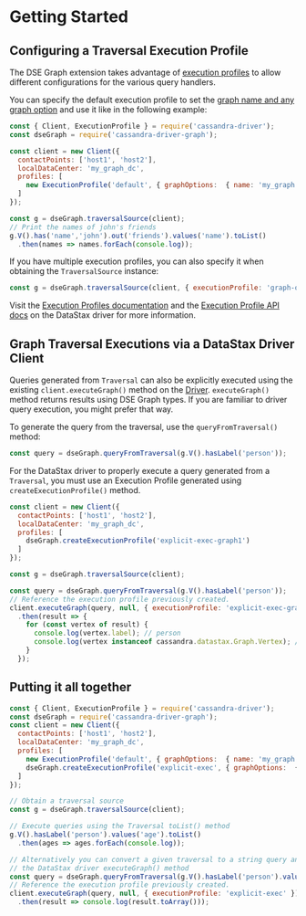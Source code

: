 # Getting Started

## Configuring a Traversal Execution Profile

The DSE Graph extension takes advantage of [execution profiles][ep] to allow different configurations for the various
query handlers.

You can specify the default execution profile to set the [graph name and any graph option][ep-api] and use it like in
 the following example:

```javascript
const { Client, ExecutionProfile } = require('cassandra-driver');
const dseGraph = require('cassandra-driver-graph');

const client = new Client({
  contactPoints: ['host1', 'host2'],
  localDataCenter: 'my_graph_dc',
  profiles: [
    new ExecutionProfile('default', { graphOptions:  { name: 'my_graph' } })
  ]
});

const g = dseGraph.traversalSource(client);
// Print the names of john's friends
g.V().has('name','john').out('friends').values('name').toList()
  .then(names => names.forEach(console.log));
```

If you have multiple execution profiles, you can also specify it when obtaining the `TraversalSource` instance:

```javascript
const g = dseGraph.traversalSource(client, { executionProfile: 'graph-oltp2' });
```

Visit the [Execution Profiles documentation][ep] and the [Execution Profile API docs][ep-api] on the DataStax driver for
more information.


## Graph Traversal Executions via a DataStax Driver Client

Queries generated from `Traversal` can also be explicitly executed using the existing 
`client.executeGraph()` method on the [Driver][driver]. `executeGraph()` method returns results
using DSE Graph types. If you are familiar to driver query execution, you might prefer that way.

To generate the query from the traversal, use the `queryFromTraversal()` method:

```javascript
const query = dseGraph.queryFromTraversal(g.V().hasLabel('person'));
```

For the DataStax driver to properly execute a query generated from a `Traversal`, you must use an Execution Profile
generated using `createExecutionProfile()` method.

```javascript
const client = new Client({
  contactPoints: ['host1', 'host2'],
  localDataCenter: 'my_graph_dc',
  profiles: [
    dseGraph.createExecutionProfile('explicit-exec-graph1')
  ]
});
```

```javascript
const g = dseGraph.traversalSource(client);

const query = dseGraph.queryFromTraversal(g.V().hasLabel('person'));
// Reference the execution profile previously created.
client.executeGraph(query, null, { executionProfile: 'explicit-exec-graph1' })
  .then(result => {
    for (const vertex of result) {
      console.log(vertex.label); // person
      console.log(vertex instanceof cassandra.datastax.Graph.Vertex); // true
    }
  });
```

## Putting it all together

```javascript
const { Client, ExecutionProfile } = require('cassandra-driver');
const dseGraph = require('cassandra-driver-graph');
const client = new Client({
  contactPoints: ['host1', 'host2'],
  localDataCenter: 'my_graph_dc',
  profiles: [
    new ExecutionProfile('default', { graphOptions:  { name: 'my_graph' } }),
    dseGraph.createExecutionProfile('explicit-exec', { graphOptions:  { name: 'my_graph' } } )
  ]
});

// Obtain a traversal source
const g = dseGraph.traversalSource(client);

// Execute queries using the Traversal toList() method
g.V().hasLabel('person').values('age').toList()
  .then(ages => ages.forEach(console.log));

// Alternatively you can convert a given traversal to a string query and use 
// the DataStax driver executeGraph() method
const query = dseGraph.queryFromTraversal(g.V().hasLabel('person').values('age'));
// Reference the execution profile previously created.
client.executeGraph(query, null, { executionProfile: 'explicit-exec' })
  .then(result => console.log(result.toArray()));
```

[driver]: https://github.com/datastax/nodejs-driver
[ep]: https://docs.datastax.com/en/developer/nodejs-driver/latest/features/execution-profiles/
[ep-api]: https://docs.datastax.com/en/developer/nodejs-driver/latest/api/class.ExecutionProfile/